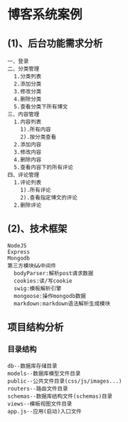 # 博客系统案例

## (1)、后台功能需求分析

    一、登录
    二、分类管理
      1.分类列表
      2.添加分类
      3.修改分类
      4.删除分类
      5.查看分类下所有博文
    三、内容管理
      1.内容列表
        1).所有内容
        2).按分类查看
      2.添加内容
      3.修改内容
      4.删除内容
      5.查看内容下的所有评论
    四、评论管理
      1.评论列表
        1).所有评论
        2).查看指定博文的评论
      2.删除评论

## (2)、技术框架

    NodeJS
    Express
    Mongodb
    第三方模块&&中间件
      bodyParser:解析post请求数据
      cookies:读/写cookie
      swig:模板解析引擎
      mongoose:操作mongodb数据
      markdown:markdown语法解析生成模块

## 项目结构分析

### 目录结构

    db--数据库存储目录
    models--数据库模型文件目录
    public--公共文件目录(css/js/images...)
    routers--路由文件目录
    schemas--数据库结构文件(schemas)目录
    views--模板视图文件目录
    app.js--应用(启动)入口文件